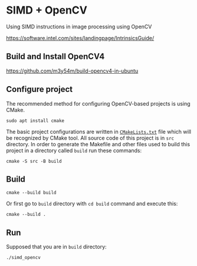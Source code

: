 # SIMD + OpenCV

Using SIMD instructions in image processing using OpenCV

https://software.intel.com/sites/landingpage/IntrinsicsGuide/

## Build and Install OpenCV4

https://github.com/m3y54m/build-opencv4-in-ubuntu

## Configure project

The recommended method for configuring OpenCV-based projects
is using CMake.

```console
sudo apt install cmake
```

The basic project configurations are written in
[`CMakeLists.txt`](https://github.com/opencv/opencv/blob/master/samples/cpp/example_cmake/CMakeLists.txt)
file which will be recognized by CMake tool. All source code of this project is in `src` directory.
In order to generate the Makefile and other files used to
build this project in a directory called `build` run these commands:

```console
cmake -S src -B build
```
## Build

```console
cmake --build build
```

Or first go to `build` directory with `cd build` command and execute this:

```console
cmake --build .
```

## Run

Supposed that you are in `build` directory:

```console
./simd_opencv
```